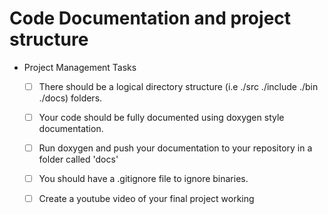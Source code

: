 # Code Documentation and project structure

- Project Management Tasks  
	- [ ] There should be a logical directory structure (i.e ./src ./include ./bin ./docs) folders.
	- [ ] Your code should be fully documented using doxygen style documentation. 	
  	- [ ] Run doxygen and push your documentation to your repository in a folder called 'docs'
	- [ ] You should have a .gitignore file to ignore binaries.
  	- [ ] Create a youtube video of your final project working

